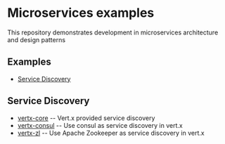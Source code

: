 # Microservices examples

This repository demonstrates development in microservices architecture and design patterns

## Examples

* [Service Discovery](#service-discovery)

## Service Discovery

- [vertx-core](vertx-core/) -- Vert.x provided service discovery
- [vertx-consul](vertx-consul/) -- Use consul as service discovery in vert.x
- [vertx-zl](vertx-zk/) -- Use Apache Zookeeper as service discovery in vert.x